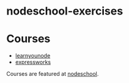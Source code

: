 # nodeschool-exercises

# Courses

* [learnyounode](https://github.com/workshopper/learnyounode)
* [expressworks](https://github.com/azat-co/expressworks)

Courses are featured at [nodeschool](https://nodeschool.io/).